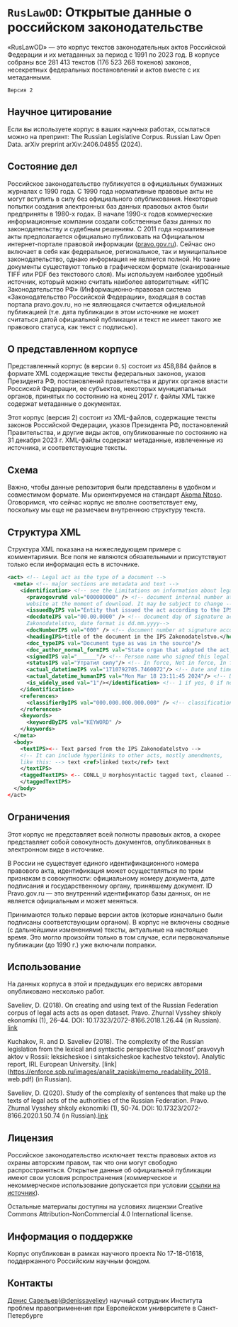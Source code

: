 # `RusLawOD`: Открытые данные о российском законодательстве
«RusLawOD» — это корпус текстов законодательных актов Российской Федерации и их метаданных за период с 1991 по 2023 год. В корпусе собраны все 281 413 текстов (176 523 268 токенов) законов, несекретных федеральных постановлений и актов вместе с их метаданными.

`Версия 2`

## Научное цитирование

Если вы используете корпус в ваших научных работах, ссылаться можно на препринт: The Russian Legislative Corpus. Russian Law Open Data. arXiv preprint arXiv:2406.04855 (2024).

## Состояние дел
Российское законодательство публикуется в официальных бумажных журналах с 1990 года. С 1990 года нормативные правовые акты не могут вступить в силу без официального опубликования. Некоторые попытки создания электронных баз данных правовых актов были предприняты в 1980-х годах. В начале 1990-х годов коммерческие информационные компании создали собственные базы данных по законодательству и судебным решениям. С 2011 года нормативные акты предполагается официально публиковать на Официальном интернет-портале правовой информации ([pravo.gov.ru](http://pravo.gov.ru)). Сейчас оно включает в себя как федеральное, региональное, так и муниципальное законодательство, однако информация не является полной. Но такие документы существуют только в графическом формате (сканированные TIFF или PDF без текстового слоя). Мы используем наиболее удобный источник, который можно считать наиболее авторитетным: «ИПС Законодательство РФ» (Информационно-правовая система «Законодательство Российской Федерации», входящая в состав портала pravo.gov.ru, но не являющаяся считается официальной публикацией (т.е. дата публикации в этом источнике не может считаться датой официальной публикации и текст не имеет такого же правового статуса, как текст с подписью).

## О представленном корпусе
Представленный корпус (в версии `0.5`) состоит из 458,884 файлов в формате XML содержащие тексты федеральных законов, указов Президента РФ, постановлений правительства и других органов власти Россиской Федерации, ее субъектов, некоторых муниципальных органов, принятых по состоянию на конец 2017 г. файлы XML также содержат метаданные о документах.

Этот корпус (версия 2) состоит из XML-файлов, содержащие тексты законов Российской Федерации, указов Президента РФ, постановлений  Правительства, и другие виды актов, опубликованные по состоянию на 31 декабря 2023 г. XML-файлы содержат метаданные, извлеченные из источника, и соответствующие тексты.

## Схема
Важно, чтобы данные репозитория были представлены в удобном и совместимом формате. Мы ориентируемся на стандарт [Akoma Ntoso](http://www.akomantoso.org/). Оговоримся, что сейчас корпус не вполне соответствует ему, поскольку мы еще не размечаем внутреннюю структуру текста.

## Структура XML
Структура XML показана на нижеследующем примере с комментариями. Все поля не являются обязательными и присутствуют только если информация есть в источнике.

```xml
<act> <!-- Legal act as the type of a document -->
  <meta> <!-- major sections are metadata and text -->
    <identification> <!-- see the Limitations on information about legal act identification in Russia -->
      <pravogovruNd val="000000000" /> <!-- document internal number at the IPS Zakonodatelstvo 
      website at the moment of download. It may be subject to change -->
      <issuedByIPS val="Entity that issued the act according to the IPS Zakonodatelstvo" />
      <docdateIPS val="00.00.0000" /> <!-- document day of signature according to the IPS 
      Zakonodatelstvo, date format is dd.mm.yyyy-->
      <docNumberIPS val="000" /> <!-- document number at signature according to the IPS Zakonodatelstvo -->
      <headingIPS>title of the document in the IPS Zakonodatelstvo.</headingIPS> 
      <doc_typeIPS val="Document type as was in the source"/>
      <doc_author_normal_formIPS val="State organ that adopted the act, in normal language form"/>
      <signedIPS val="______"/> <!-- Person name who signed this legal act as provided in the source -->
      <statusIPS val="Утратил силу"/> <!-- In force, Not in force, In force with amendments: Acting status at the date of scrapping and as it was provided by the source -->
      <actual_datetimeIPS val="1710792705.7460072"/> <!-- Date and time when this data was scrapped from the original website -->
      <actual_datetime_humanIPS val="Mon Mar 18 23:11:45 2024"/> <!-- Date and time when this data was scrapped from the original website, in human readable format -->
      <is_widely_used val="1"/></identification> <!-- 1 if yes, 0 if no: is the document normative and in wide use (see article preprint for the details) -->
    </identification>
    <references>
      <classifierByIPS val="000.000.000.000.000" /> <!-- classification code according to the IPS Zakonodatelstvo -->
    </references>
    <keywords>
      <keywordByIPS val="KEYWORD" /> 
    </keywords>
  </meta>
  <body>
    <textIPS><-- Text parsed from the IPS Zakonodatelstvo --> 
    <!-- It can include hyperlinks to other acts, mostly amendments,
    like this: --> text <ref>linked text</ref> text 
    </textIPS>
    <taggedTextIPS> <-- CONLL_U morphosyntactic tagged text, cleaned -->
    </taggedTextIPS> 
  </body>
</act>
```

## Ограничения
Этот корпус не представляет всей полноты правовых актов, а скорее представляет собой совокупность документов, опубликованных в электронном виде в источнике.

В России не существует единого идентификационного номера правового акта, идентификация может осуществляться по трем признакам в совокупности: официальному номеру документа, дате подписания и государственному органу, принявшему документ. ID Pravo.gov.ru — это внутренний идентификатор базы данных, он не является официальным и может меняться.

Принимаются только первые версии актов (которые изначально были подписаны соответствующим органом). В корпус не включены сводные (с дальнейшими изменениями) тексты, актуальные на настоящее время. Это могло произойти только в том случае, если первоначальные публикации (до 1990 г.) уже включали поправки.

## Использование
На данных корпуса в этой и предыдущих его верисях авторами опубликовано несколько работ.

Saveliev, D. (2018). On creating and using text of the Russian Federation corpus of legal acts acts as open dataset. Pravo. Zhurnal Vysshey shkoly ekonomiki (1), 26–44. DOI: 10.17323/2072-8166.2018.1.26.44 (in Russian). [link](https://law-journal.hse.ru/article/view/20373)

Kuchakov, R. and D. Saveliev (2018). The complexity of the Russian legislation from the lexical and syntactic
perspective (Slozhnost’ pravovyh aktov v Rossii: leksicheskoe i sintaksicheskoe kachestvo tekstov). Analytic report,
IRL European University. [link](https://enforce.spb.ru/images/analit_zapiski/memo_readability_2018_
web.pdf) (in Russian).

Saveliev, D. (2020). Study of the complexity of sentences that make up the texts of legal acts of the authorities of the Russian Federation. Pravo. Zhurnal Vysshey shkoly ekonomiki (1), 50-74. DOI: 10.17323/2072-8166.2020.1.50.74 (in Russian).[link](https://law-journal.hse.ru/article/view/20098)


## Лицензия
Российское законодательство исключает тексты правовых актов из охраны авторским правом, так что они могут свободно распространяться. Открытые данные об официальной публикации имеют свои условия рспространения (коммерческое и некоммерческое использование допускается при условии [ссылки на источник](http://publication.pravo.gov.ru/od/)).

Остальные материалы доступны на условиях лицензии Creative Commons Attribution-NonCommercial 4.0 International license.

## Информация о поддержке
Корпус опубликован в рамках научного проекта No 17-18-01618, поддержанного Российским научным фондом.

## Контакты
[Денис Савельев](http://enforce.spb.ru/about-us/team/6922-savelev-denis-aleksandrovich)([@denissaveliev](https://github.com/denissaveliev)) научный сотрудник Института проблем правоприменения при Европейском университете в Санкт-Петербурге 
